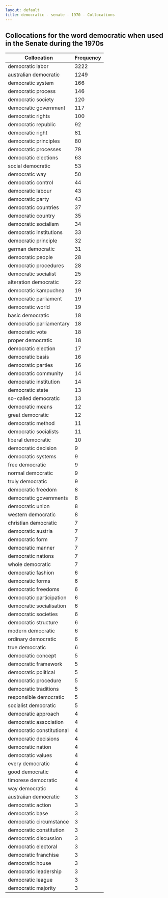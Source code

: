 ```yaml
---
layout: default
title: democratic - senate - 1970 - Collocations
---
```

## Collocations for the word **democratic** when used in the Senate during the 1970s

| Collocation | Frequency |
|--------------|----------------|
|democratic labor|3222|
|australian democratic|1249|
|democratic system|166|
|democratic process|146|
|democratic society|120|
|democratic government|117|
|democratic rights|100|
|democratic republic|92|
|democratic right|81|
|democratic principles|80|
|democratic processes|79|
|democratic elections|63|
|social democratic|53|
|democratic way|50|
|democratic control|44|
|democratic labour|43|
|democratic party|43|
|democratic countries|37|
|democratic country|35|
|democratic socialism|34|
|democratic institutions|33|
|democratic principle|32|
|german democratic|31|
|democratic people|28|
|democratic procedures|28|
|democratic socialist|25|
|alteration democratic|22|
|democratic kampuchea|19|
|democratic parliament|19|
|democratic world|19|
|basic democratic|18|
|democratic parliamentary|18|
|democratic vote|18|
|proper democratic|18|
|democratic election|17|
|democratic basis|16|
|democratic parties|16|
|democratic community|14|
|democratic institution|14|
|democratic state|13|
|so-called democratic|13|
|democratic means|12|
|great democratic|12|
|democratic method|11|
|democratic socialists|11|
|liberal democratic|10|
|democratic decision|9|
|democratic systems|9|
|free democratic|9|
|normal democratic|9|
|truly democratic|9|
|democratic freedom|8|
|democratic governments|8|
|democratic union|8|
|western democratic|8|
|christian democratic|7|
|democratic austria|7|
|democratic form|7|
|democratic manner|7|
|democratic nations|7|
|whole democratic|7|
|democratic fashion|6|
|democratic forms|6|
|democratic freedoms|6|
|democratic participation|6|
|democratic socialisation|6|
|democratic societies|6|
|democratic structure|6|
|modern democratic|6|
|ordinary democratic|6|
|true democratic|6|
|democratic concept|5|
|democratic framework|5|
|democratic political|5|
|democratic procedure|5|
|democratic traditions|5|
|responsible democratic|5|
|socialist democratic|5|
|democratic approach|4|
|democratic association|4|
|democratic constitutional|4|
|democratic decisions|4|
|democratic nation|4|
|democratic values|4|
|every democratic|4|
|good democratic|4|
|timorese democratic|4|
|way democratic|4|
|austraiian democratic|3|
|democratic action|3|
|democratic base|3|
|democratic circumstance|3|
|democratic constitution|3|
|democratic discussion|3|
|democratic electoral|3|
|democratic franchise|3|
|democratic house|3|
|democratic leadership|3|
|democratic league|3|
|democratic majority|3|
